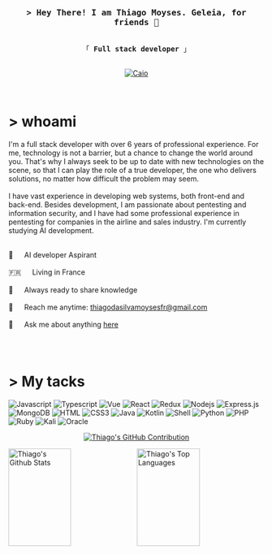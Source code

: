 <h3 align="center">
        <samp>&gt; Hey There! I am Thiago Moyses. Geleia, for friends 👋</samp>
</h3>

<p align="center"> 
  <samp>
    <br>
    「 <b>Full stack developer</b> 」
    <br>
    <br>
  </samp>
</p>

<p align="center">
 <a href="https://www.linkedin.com/in/thiago-moyses-7784b3bb/" target="_blank">
  <img src="https://img.shields.io/badge/LinkedIn-0077B5?style=for-the-badge&logo=linkedin&logoColor=white" alt="Caio"/>
 </a>
</p>
<br />

# > whoami

<p>
I'm a full stack developer with over 6 years of professional experience. For me, technology is not a barrier, but a chance to change the world around you. That's why I always seek to be up to date with new technologies on the scene, so that I can play the role of a true developer, the one who delivers solutions, no matter how difficult the problem may seem.   <br/><br/>
I have vast experience in developing web systems, both front-end and back-end. Besides development, I am passionate about pentesting and information security, and I have had some professional experience in pentesting for companies in the airline and sales industry. I'm currently studying AI development. <br/><br/>
 
 
 🤖 &emsp; AI developer Aspirant <br/><br/>
 🇫🇷 &emsp; Living in France <br/><br/>
 🤝 &emsp; Always ready to share knowledge <br/><br/>
 📧 &emsp; Reach me anytime: thiagodasilvamoysesfr@gmail.com<br/><br/>
 💬 &emsp; Ask me about anything [here](https://github.com/thiagomoyses/thiagomoyses/issues)<br/><br/>
 

</p>

<br/>

# > My tacks

![Javascript](https://img.shields.io/badge/JavaScript-323330?style=for-the-badge&logo=javascript&logoColor=F7DF1E)
![Typescript](https://img.shields.io/badge/TypeScript-007ACC?style=for-the-badge&logo=typescript&logoColor=white)
![Vue](https://img.shields.io/badge/Vue.js-35495E?style=for-the-badge&logo=vue.js&logoColor=4FC08D)
![React](https://img.shields.io/badge/React-20232A?style=for-the-badge&logo=react&logoColor=61DAFB)
![Redux](https://img.shields.io/badge/Redux-593D88?style=for-the-badge&logo=redux&logoColor=white)
![Nodejs](https://img.shields.io/badge/Node.js-43853D?style=for-the-badge&logo=node.js&logoColor=white)
![Express.js](https://img.shields.io/badge/Express.js-000000?style=for-the-badge&logo=express&logoColor=white)
![MongoDB](https://img.shields.io/badge/MongoDB-4EA94B?style=for-the-badge&logo=mongodb&logoColor=white)
![HTML](https://img.shields.io/badge/HTML5-E34F26?style=for-the-badge&logo=html5&logoColor=white)
![CSS3](https://img.shields.io/badge/CSS3-1572B6?style=for-the-badge&logo=css3&logoColor=white)
![Java](https://img.shields.io/badge/Java-ED8B00?style=for-the-badge&logo=java&logoColor=white)
![Kotlin](https://img.shields.io/badge/Kotlin-0095D5?&style=for-the-badge&logo=kotlin&logoColor=white)
![Shell](https://img.shields.io/badge/Shell_Script-121011?style=for-the-badge&logo=gnu-bash&logoColor=white)
![Python](https://img.shields.io/badge/Python-3776AB?style=for-the-badge&logo=python&logoColor=white)
![PHP](https://img.shields.io/badge/PHP-777BB4?style=for-the-badge&logo=php&logoColor=white)
![Ruby](https://img.shields.io/badge/Ruby-CC342D?style=for-the-badge&logo=ruby&logoColor=white)
![Kali](https://img.shields.io/badge/Kali_Linux-557C94?style=for-the-badge&logo=kali-linux&logoColor=white)
![Oracle](https://img.shields.io/badge/Oracle-F80000?style=for-the-badge&logo=oracle&logoColor=black)


<p align="center">
    <a href="https://github.com/thiagomoyses">
    <img src="https://github-profile-summary-cards.vercel.app/api/cards/profile-details?username=thiagomoyses&theme=radical" alt="Thiago's GitHub Contribution"/>
  </a>
</p>

<a> 
    <a href="https://github.com/thiagomoyses"><img alt="Thiago's Github Stats" src="https://denvercoder1-github-readme-stats.vercel.app/api?username=thiagomoyses&show_icons=true&count_private=true&theme=react&border_color=7F3FBF&bg_color=0D1117&title_color=F85D7F&icon_color=F8D866" height="192px" width="49.5%"/></a>
  <a href="https://github.com/thiagomoyses"><img alt="Thiago's Top Languages" src="https://denvercoder1-github-readme-stats.vercel.app/api/top-langs/?username=thiagomoyses&langs_count=8&layout=compact&theme=react&border_color=7F3FBF&bg_color=0D1117&title_color=F85D7F&icon_color=F8D866" height="192px" width="49.5%"/></a>
  <br/>
</a>

<!----
📈 My GitHub Stats

<p align="center"> <img src="https://github-readme-stats.vercel.app/api?username=thiagomoyses&show_icons=true&theme=dracula" alt="thiagomoyses" /> ---->
